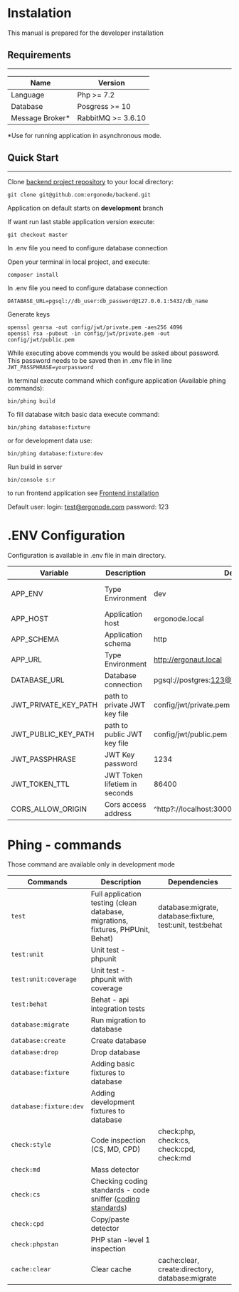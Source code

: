 # Instalation

<div class="Alert Alert--warning">

This manual is prepared for the developer installation

</div>

## Requirements
---

| Name                  | Version                           |
|-----------------------|-----------------------------------|
| Language              | Php >= 7.2                        |
| Database              | Posgress >= 10                    |
| Message Broker*       | RabbitMQ >= 3.6.10                |  

*Use for running application in asynchronous mode.

## Quick Start
---

Clone [backend project repository][repository] to your local directory:
```
git clone git@github.com:ergonode/backend.git
```

<div class="Alert Alert--info">

Application on default starts on **development** branch

</div>

If want run last stable application version execute:
```
git checkout master
``` 
In .env file you need to configure database connection


Open your terminal in local project, and execute:
```
composer install
``` 
In .env file you need to configure database connection
```
DATABASE_URL=pgsql://db_user:db_password@127.0.0.1:5432/db_name
```
Generate keys
```
openssl genrsa -out config/jwt/private.pem -aes256 4096
openssl rsa -pubout -in config/jwt/private.pem -out config/jwt/public.pem
```
While executing above commends you would be asked about password. This password needs to be saved then in .env file in line `JWT_PASSPHRASE=yourpassword`

In terminal execute command which configure application (Available phing commands):
```
bin/phing build
```

To fill database witch basic data execute command:
```
bin/phing database:fixture
```
or for development data use:
```
bin/phing database:fixture:dev
```

Run build in server
```
bin/console s:r
```

<div class="Alert Alert--warning">

to run frontend application see [Frontend installation](frontend/installation)

</div>



Default user: login: test@ergonode.com password: 123


      

# .ENV Configuration

Configuration is available in .env file in main directory.

| Variable              | Description                              | Default           | Options                       |
|-----------------------|------------------------------------------|-------------------|-------------------------------|
| APP_ENV               | Type Environment                         | dev               | prod, dev, test               |
| APP_HOST              | Application host                         | ergonode.local    |                               |
| APP_SCHEMA            | Application schema                       | http              | http, https                   |
| APP_URL               | Type Environment                         | http://ergonaut.local |                           |
| DATABASE_URL          | Database connection                      | pgsql://postgres:123@127.0.0.1:5432/ergonode |    |
| JWT_PRIVATE_KEY_PATH  | path to private JWT key file             | config/jwt/private.pem                       |    |
| JWT_PUBLIC_KEY_PATH   | path to public JWT key file              | config/jwt/public.pem                        |    |
| JWT_PASSPHRASE        | JWT Key password                         | 1234                                         |    |
| JWT_TOKEN_TTL         | JWT Token lifetiem in seconds            | 86400                                        |    |
| CORS_ALLOW_ORIGIN     | Cors access address                      | ^http?://localhost:3000\|$                   |    |


# Phing - commands

Those command are available only in development mode

| Commands              | Description                                                                                          | Dependencies                                                                 |
|-----------------------|------------------------------------------------------------------------------------------------------|------------------------------------------------------------------------------|
| `test`                | Full application  testing (clean database, migrations, fixtures, PHPUnit, Behat)                     | database:migrate, database:fixture, test:unit, test:behat                    |
| `test:unit`           | Unit test - phpunit                                                                                  |                                                                              |
| `test:unit:coverage`  | Unit test - phpunit  with coverage                                                                   |                                                                              | 
| `test:behat`          | Behat - api integration tests                                                                        |                                                                              |
| `database:migrate`    | Run migration to database                                                                            |                                                                              |
| `database:create`     | Create database                                                                                      |                                                                              |
| `database:drop`       | Drop database                                                                                        |                                                                              |         
| `database:fixture`    | Adding basic fixtures to database                                                                    |                                                                              |
| `database:fixture:dev`| Adding development fixtures to database                                                              |                                                                              |
| `check:style`         | Code inspection (CS, MD, CPD)                                                                        | check:php, check:cs, check:cpd, check:md                                     |
| `check:md`            | Mass detector                                                                                        |                                                                              |
| `check:cs`            | Checking coding standards - code sniffer ([coding standards](backend/quality_and_code_standards.md)) |                                                                              |
| `check:cpd`           | Copy/paste detector                                                                                  |                                                                              |
| `check:phpstan`       | PHP stan -level 1 inspection                                                                         |                                                                              |
| `cache:clear`         | Clear cache                                                                                          | cache:clear, create:directory, database:migrate                              |

[repository]: https://github.com/ergonode/backend
